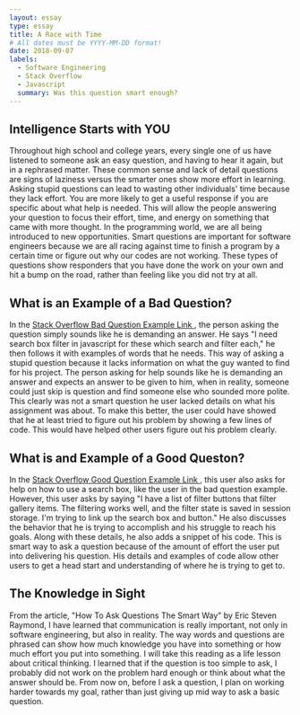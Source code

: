 ```yaml
---
layout: essay
type: essay
title: A Race with Time
# All dates must be YYYY-MM-DD format!
date: 2018-09-07
labels:
  - Software Engineering
  - Stack Overflow
  - Javascript 
  summary: Was this question smart enough?
---
```


## Intelligence Starts with YOU
Throughout high school and college years, every single one of us have listened to someone ask an easy question, 
and having to hear it again, but in a rephrased matter. These common sense and lack of detail questions are signs of laziness versus the smarter ones show more effort in learning. Asking stupid questions can lead to wasting other individuals' time  because they lack effort. You are more likely to get a useful response if you are specific about what help is needed. This will allow the people answering your question to focus their effort, time, and energy on something that came with more thought. In the programming world, we are all being introduced to new opportunities. Smart questions are important for software engineers because we are all racing against time to finish a program by a certain time or figure out why our codes are not working. These types of questions show responders that you have done the work on your own and hit a bump on the road, rather than feeling like you did not try at all. 

## What is an Example of a Bad Question?
In the [Stack Overflow Bad Question Example Link ](https://stackoverflow.com/questions/52232335/need-search-box-filter-javascript), the person asking the question simply sounds like he is demanding an answer. He says "I need search box filter in javascript for these which search and filter each," he then follows it with examples of words that he needs. This way of asking a stupid question because it lacks information on what the guy wanted to find for his project. The person asking for help sounds like he is demanding an answer and expects an answer to be given to him, when in reality, someone could just skip is question and find someone else who sounded more polite. This clearly was not a smart question he user lacked details on what his assignment was about. To make this better, the user could have showed that he at least tried to figure out his problem by showing a few lines of code. This would have helped other users figure out his problem clearly.

## What is and Example of a Good Queston?
In the [Stack Overflow Good Question Example Link ](https://stackoverflow.com/questions/46498308/get-search-box-to-filter-results), this user also asks for help on how to use a search box, like the user in the bad question example. However, this user asks by saying "I have a list of filter buttons that filter gallery items. The filtering works well, and the filter state is saved in session storage. I'm trying to link up the search box and button." He also discusses the behavior that he is trying to accomplish and his struggle to reach his goals. Along with these details, he also adds a snippet of his code. This is smart way to ask a question because of the amount of effort the user put into delivering his question. His details and examples of code allow other users to get a head start and understanding of where he is trying to get to.

## The Knowledge in Sight
From the article, "How To Ask Questions The Smart Way" by Eric Steven Raymond, I have learned that communication is really important, not only in software engineering, but also in reality. The way words and questions are phrased can show how much knowledge you have into something or how much effort you put into something. I will take this reading as a life lesson about critical thinking. I learned that if the question is too simple to ask, I probably did not work on the problem hard enough or think about what the answer should be. From now on, before I ask a question, I plan on working harder towards my goal, rather than just giving up mid way to ask a basic question. 

